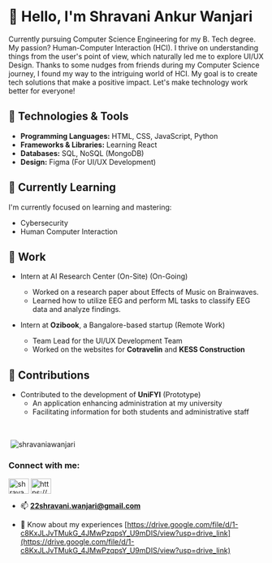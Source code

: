 # 👋 Hello, I'm Shravani Ankur Wanjari
Currently pursuing Computer Science Engineering for my B. Tech degree. My passion? Human-Computer Interaction (HCI). I thrive on understanding things from the user's point of view, which naturally led me to explore UI/UX Design. Thanks to some nudges from friends during my Computer Science journey, I found my way to the intriguing world of HCI. My goal is to create tech solutions that make a positive impact. Let's make technology work better for everyone!

## 🔧 Technologies & Tools

- **Programming Languages:** HTML, CSS, JavaScript, Python
- **Frameworks & Libraries:** Learning React
- **Databases:** SQL, NoSQL (MongoDB)
- **Design:** Figma (For UI/UX Development)

## 🌱 Currently Learning

I'm currently focused on learning and mastering:

- Cybersecurity
- Human Computer Interaction

## 💼 Work
- Intern at AI Research Center (On-Site) (On-Going)
  - Worked on a research paper about Effects of Music on Brainwaves.
  - Learned how to utilize EEG and perform ML tasks to classify EEG data and analyze findings.

- Intern at **Ozibook**, a Bangalore-based startup (Remote Work)
  - Team Lead for the UI/UX Development Team
  - Worked on the websites for **Cotravelin** and **KESS Construction**

## 🤝 Contributions

- Contributed to the development of **UniFYI** (Prototype)
  - An application enhancing administration at my university
  - Facilitating information for both students and administrative staff
<br>

<p>&nbsp;<img align="center" src="https://github-readme-stats.vercel.app/api?username=shravaniawanjari&show_icons=true&locale=en" alt="shravaniawanjari" /></p>

<h3 align="left">Connect with me:</h3> 
<p align="left">
<a href="https://twitter.com/shravaniwanjari" target="blank"><img align="center" src="https://raw.githubusercontent.com/rahuldkjain/github-profile-readme-generator/master/src/images/icons/Social/twitter.svg" alt="shravaniwanjari" height="30" width="40" /></a>
<a href="https://linkedin.com/in/https://www.linkedin.com/in/shravani-wanjari-2197ba22a/" target="blank"><img align="center" src="https://raw.githubusercontent.com/rahuldkjain/github-profile-readme-generator/master/src/images/icons/Social/linked-in-alt.svg" alt="https://www.linkedin.com/in/shravani-wanjari-2197ba22a/" height="30" width="40" /></a>
</p>

- 📫 **22shravani.wanjari@gmail.com**

- 📄 Know about my experiences [https://drive.google.com/file/d/1-c8KxJLJvTMukG_4JMwPzqpsY_U9mDIS/view?usp=drive_link](https://drive.google.com/file/d/1-c8KxJLJvTMukG_4JMwPzqpsY_U9mDIS/view?usp=drive_link)
